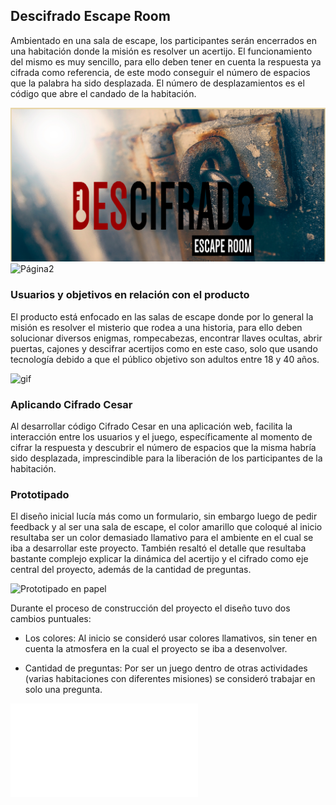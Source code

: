## Descifrado Escape Room
Ambientado en una sala de escape, los participantes serán encerrados en una habitación donde la misión es resolver un acertijo. El funcionamiento del mismo es muy sencillo, para ello deben tener en cuenta la respuesta ya cifrada como referencia, de este modo conseguir el número de espacios que la palabra ha sido desplazada. El número de desplazamientos es el código que abre el candado de la habitación.

![Página1](pag1.PNG)
![Página2](pag2.png.PNG)

### Usuarios y objetivos en relación con el producto
El producto está enfocado en las salas de escape donde por lo general la misión es resolver el misterio que rodea a una historia, para ello deben solucionar diversos enigmas, rompecabezas, encontrar llaves ocultas, abrir puertas, cajones y descifrar acertijos como en este caso, solo que usando tecnología debido a que el público objetivo son adultos entre 18 y 40 años.

![gif](escaperoom.gif)

### Aplicando Cifrado Cesar
Al desarrollar código Cifrado Cesar en una aplicación web, facilita la interacción entre los usuarios y el juego, específicamente al momento de cifrar la respuesta y descubrir el número de espacios que la misma habría sido desplazada, imprescindible para la liberación de los participantes de la habitación.

### Prototipado
El diseño inicial lucía más como un formulario, sin embargo luego de pedir feedback y al ser una sala de escape, el color amarillo que coloqué al inicio resultaba ser un color demasiado llamativo para el ambiente en el cual se iba a desarrollar este proyecto. También resaltó el detalle que resultaba bastante complejo explicar la dinámica del acertijo y el cifrado como eje central del proyecto, además de la cantidad de preguntas.

![Prototipado en papel](prototipadopapel.jpg)

Durante el proceso de construcción del proyecto el diseño tuvo dos cambios puntuales:

- Los colores: Al inicio se consideró usar colores llamativos, sin tener en cuenta la atmosfera en la cual el proyecto se iba a desenvolver.

- Cantidad de preguntas: Por ser un juego dentro de otras actividades (varias habitaciones con diferentes misiones) se consideró trabajar en solo una pregunta.

![Prototipado final](Cifrado.pdf)
